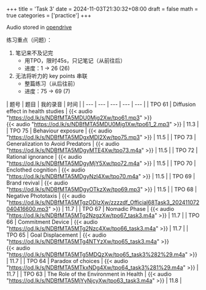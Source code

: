 +++
title = 'Task 3'
date = 2024-11-03T21:30:32+08:00
draft = false
math = true
categories = ['practice']
+++

Audio stored in [opendrive](https://www.opendrive.com/files/NDBfODA3OTg3MF9XSjd4dQ)

练习重点（问题）：

1. 笔记来不及记完
   - 用TPO，限时45s，只记笔记（从前往后）
   - 进度：1 -> 26 (26)
2. 无法将听力的 key points 串联
   - 整篇练习（从后往前）
   - 进度：75 -> 69 (7)



| 题号 | 题目 | 我的录音 | 时间 | 
| --- | --- | --- | --- | --- |
| TPO 61 | Diffusion effect in health studies | {{< audio "https://od.lk/s/NDBfMTA5MDU0Mjg2Xw/tpo61.mp3" >}}<br>{{< audio "https://od.lk/s/NDBfMTA5MDU0Mjg1Xw/tpo61_2.mp3" >}} | 11.3 |
| TPO 75 | Behaviour exposure | {{< audio "https://od.lk/s/NDBfMTA5MDgxMDI2Xw/tpo75.mp3" >}} | 11.5 |
| TPO 73 | Generalization to Avoid Predators | {{< audio "https://od.lk/s/NDBfMTA5MDgyMTE4Xw/tpo73.m4a" >}} | 11.5 |
| TPO 72 | Rational ignorance | {{< audio "https://od.lk/s/NDBfMTA5MDgyMjY5Xw/tpo72.m4a" >}} | 11.5 |
| TPO 70 | Enclothed cognition | {{< audio "https://od.lk/s/NDBfMTA5MDgyNzI4Xw/tpo70.m4a" >}} | 11.5 |
| TPO 69 | Brand revival | {{< audio "https://od.lk/s/NDBfMTA5MDgyOTkzXw/tpo69.mp3" >}} | 11.5 |
| TPO 68 | Negative Phototaxis | {{< audio "https://od.lk/s/NDBfMTA5MTgzODIzXw/zzzzdf_Official68Task3_202411072040416600.mp3" >}} | 11.7 |
| TPO 67 | Nomadic Phase | {{< audio "https://od.lk/s/NDBfMTA5MTg2NzgzXw/tpo67_task3.m4a" >}} | 11.7 |
| TPO 66 | Commitment Device | {{< audio "https://od.lk/s/NDBfMTA5MTg2Nzc4Xw/tpo66_task3.m4a" >}} | 11.7 |
| TPO 65 | Goal Displacement | {{< audio "https://od.lk/s/NDBfMTA5MTg4NTYzXw/tpo65_task3.m4a" >}}<br>{{< audio "https://od.lk/s/NDBfMTA5MTg5MDQzXw/tpo65_task3%282%29.m4a" >}} | 11.7 |
| TPO 64 | Paradox of choices | {{< audio "https://od.lk/s/NDBfMTA5MTkxNDg4Xw/tpo64_task3%281%29.m4a" >}} | 11.7 |
| TPO 63 | The Role of the Environment in Health | {{< audio "https://od.lk/s/NDBfMTA5MjYyNjcyXw/tpo63_task3.m4a" >}} | 11.8 |